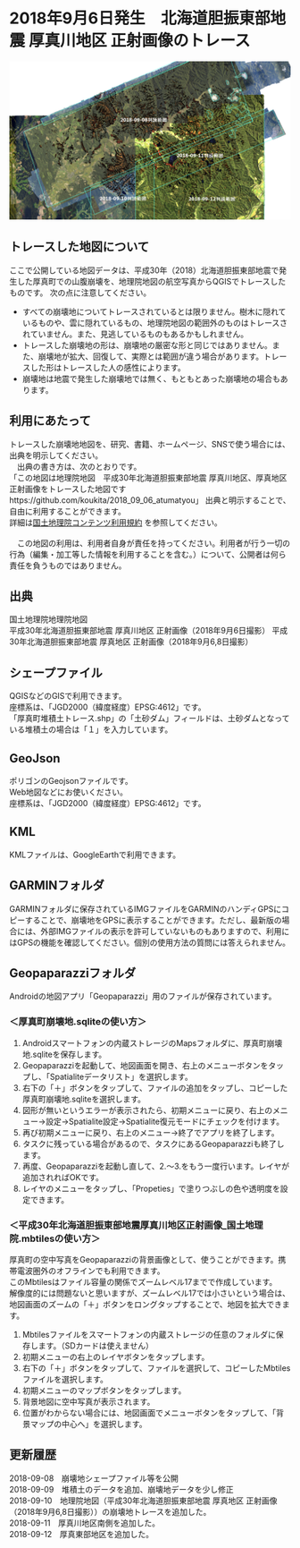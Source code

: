 # 2018年9月6日発生　北海道胆振東部地震 厚真川地区 正射画像のトレース

![image](image01.png)

## トレースした地図について

ここで公開している地図データは、平成30年（2018）北海道胆振東部地震で発生した厚真町での山腹崩壊を、地理院地図の航空写真からQGISでトレースしたものです。
次の点に注意してください。

- すべての崩壊地についてトレースされているとは限りません。樹木に隠れているものや、雲に隠れているもの、地理院地図の範囲外のものはトレースされていません。また、見逃しているものもあるかもしれません。
- トレースした崩壊地の形は、崩壊地の厳密な形と同じではありません。また、崩壊地が拡大、回復して、実際とは範囲が違う場合があります。トレースした形はトレースした人の感性によります。
- 崩壊地は地震で発生した崩壊地では無く、もともとあった崩壊地の場合もあります。


## 利用にあたって

トレースした崩壊地地図を、研究、書籍、ホームページ、SNSで使う場合には、出典を明示してください。<br>
　出典の書き方は、次のとおりです。  
「この地図は地理院地図　平成30年北海道胆振東部地震 厚真川地区、厚真地区 正射画像をトレースした地図ですhttps://github.com/koukita/2018_09_06_atumatyou」
出典と明示することで、自由に利用することができます。<br>
詳細は[国土地理院コンテンツ利用規約](http://www.gsi.go.jp/kikakuchousei/kikakuchousei40182.html) を参照してください。
<br>
<br>
　この地図の利用は、利用者自身が責任を持ってください。利用者が行う一切の行為（編集・加工等した情報を利用することを含む。）について、公開者は何ら責任を負うものではありません。



## 出典
国土地理院地理院地図<br>
平成30年北海道胆振東部地震 厚真川地区 正射画像（2018年9月6日撮影）
平成30年北海道胆振東部地震 厚真地区 正射画像（2018年9月6,8日撮影）


## シェープファイル

QGISなどのGISで利用できます。<br> 
座標系は、「JGD2000（緯度経度）EPSG:4612」です。<br>
「厚真町堆積土トレース.shp」の「土砂ダム」フィールドは、土砂ダムとなっている堆積土の場合は「１」を入力しています。

## GeoJson

ポリゴンのGeojsonファイルです。<br>
Web地図などにお使いください。<br>
座標系は、「JGD2000（緯度経度）EPSG:4612」です。

## KML
KMLファイルは、GoogleEarthで利用できます。

## GARMINフォルダ

GARMINフォルダに保存されているIMGファイルをGARMINのハンディGPSにコピーすることで、崩壊地をGPSに表示することができます。ただし、最新版の場合には、外部IMGファイルの表示を許可していないものもありますので、利用にはGPSの機能を確認してください。個別の使用方法の質問には答えられません。

## Geopaparazziフォルダ

Androidの地図アプリ「Geopaparazzi」用のファイルが保存されています。<br>
### ＜厚真町崩壊地.sqliteの使い方＞
1. Androidスマートフォンの内蔵ストレージのMapsフォルダに、厚真町崩壊地.sqliteを保存します。
2. Geopaparazziを起動して、地図画面を開き、右上のメニューボタンをタップし、「Spatialiteデータリスト」を選択します。
3. 右下の「＋」ボタンをタップして、ファイルの追加をタップし、コピーした厚真町崩壊地.sqliteを選択します。
4. 図形が無いというエラーが表示されたら、初期メニューに戻り、右上のメニュー→設定→Spatialite設定→Spatialite復元モードにチェックを付けます。
5. 再び初期メニューに戻り、右上のメニュー→終了でアプリを終了します。
6. タスクに残っている場合があるので、タスクにあるGeopaparazziも終了します。
7. 再度、Geopaparazziを起動し直して、2.～3.をもう一度行います。レイヤが追加されればOKです。
8. レイヤのメニューをタップし、「Propeties」で塗りつぶしの色や透明度を設定できます。

### ＜平成30年北海道胆振東部地震厚真川地区正射画像_国土地理院.mbtilesの使い方＞

厚真町の空中写真をGeopaparazziの背景画像として、使うことができます。携帯電波圏外のオフラインでも利用できます。<br>
このMbtilesはファイル容量の関係でズームレベル17までで作成しています。<br>
解像度的には問題ないと思いますが、ズームレベル17では小さいという場合は、地図画面のズームの「＋」ボタンをロングタップすることで、地図を拡大できます。

1. Mbtilesファイルをスマートフォンの内蔵ストレージの任意のフォルダに保存します。（SDカードは使えません）
2. 初期メニューの右上のレイヤボタンをタップします。
3. 右下の「＋」ボタンをタップして、ファイルを選択して、コピーしたMbtilesファイルを選択します。
4. 初期メニューのマップボタンをタップします。
5. 背景地図に空中写真が表示されます。
6. 位置がわからない場合には、地図画面でメニューボタンをタップして、「背景マップの中心へ」を選択します。
 


## 更新履歴
2018-09-08　崩壊地シェープファイル等を公開<br>
2018-09-09　堆積土のデータを追加、崩壊地データを少し修正<br>
2018-09-10　地理院地図（平成30年北海道胆振東部地震 厚真地区 正射画像（2018年9月6,8日撮影））の崩壊地トレースを追加した。<br>
2018-09-11　厚真川地区南側を追加した。<br>
2018-09-12　厚真東部地区を追加した。<br>

